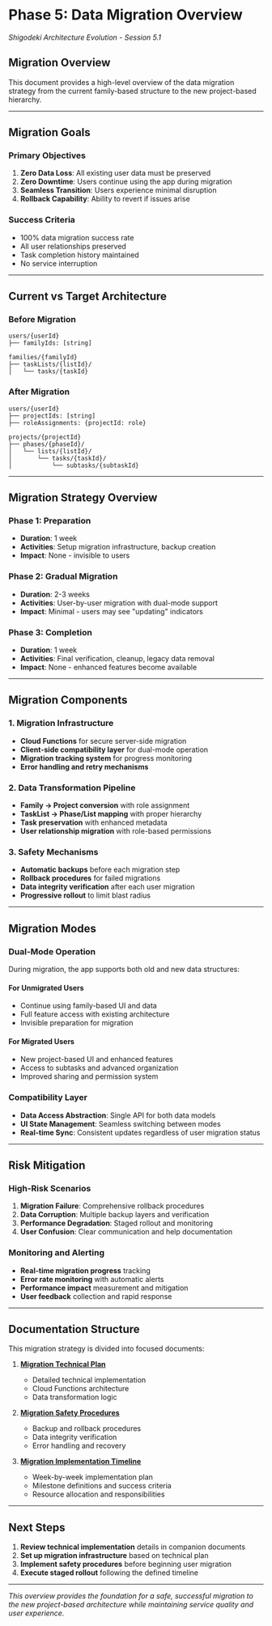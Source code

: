# Phase 5: Data Migration Overview
*Shigodeki Architecture Evolution - Session 5.1*

## Migration Overview

This document provides a high-level overview of the data migration strategy from the current family-based structure to the new project-based hierarchy.

---

## Migration Goals

### Primary Objectives
1. **Zero Data Loss**: All existing user data must be preserved
2. **Zero Downtime**: Users continue using the app during migration
3. **Seamless Transition**: Users experience minimal disruption
4. **Rollback Capability**: Ability to revert if issues arise

### Success Criteria
- 100% data migration success rate
- All user relationships preserved
- Task completion history maintained
- No service interruption

---

## Current vs Target Architecture

### Before Migration
```
users/{userId}
├── familyIds: [string]

families/{familyId}
├── taskLists/{listId}/
│   └── tasks/{taskId}
```

### After Migration
```
users/{userId}
├── projectIds: [string]
├── roleAssignments: {projectId: role}

projects/{projectId}
├── phases/{phaseId}/
│   └── lists/{listId}/
│       └── tasks/{taskId}/
│           └── subtasks/{subtaskId}
```

---

## Migration Strategy Overview

### Phase 1: Preparation
- **Duration**: 1 week
- **Activities**: Setup migration infrastructure, backup creation
- **Impact**: None - invisible to users

### Phase 2: Gradual Migration
- **Duration**: 2-3 weeks  
- **Activities**: User-by-user migration with dual-mode support
- **Impact**: Minimal - users may see "updating" indicators

### Phase 3: Completion
- **Duration**: 1 week
- **Activities**: Final verification, cleanup, legacy data removal
- **Impact**: None - enhanced features become available

---

## Migration Components

### 1. Migration Infrastructure
- **Cloud Functions** for secure server-side migration
- **Client-side compatibility layer** for dual-mode operation
- **Migration tracking system** for progress monitoring
- **Error handling and retry mechanisms**

### 2. Data Transformation Pipeline
- **Family → Project conversion** with role assignment
- **TaskList → Phase/List mapping** with proper hierarchy
- **Task preservation** with enhanced metadata
- **User relationship migration** with role-based permissions

### 3. Safety Mechanisms  
- **Automatic backups** before each migration step
- **Rollback procedures** for failed migrations
- **Data integrity verification** after each user migration
- **Progressive rollout** to limit blast radius

---

## Migration Modes

### Dual-Mode Operation
During migration, the app supports both old and new data structures:

#### For Unmigrated Users
- Continue using family-based UI and data
- Full feature access with existing architecture
- Invisible preparation for migration

#### For Migrated Users  
- New project-based UI and enhanced features
- Access to subtasks and advanced organization
- Improved sharing and permission system

### Compatibility Layer
- **Data Access Abstraction**: Single API for both data models
- **UI State Management**: Seamless switching between modes
- **Real-time Sync**: Consistent updates regardless of user migration status

---

## Risk Mitigation

### High-Risk Scenarios
1. **Migration Failure**: Comprehensive rollback procedures
2. **Data Corruption**: Multiple backup layers and verification
3. **Performance Degradation**: Staged rollout and monitoring
4. **User Confusion**: Clear communication and help documentation

### Monitoring and Alerting
- **Real-time migration progress** tracking
- **Error rate monitoring** with automatic alerts
- **Performance impact** measurement and mitigation
- **User feedback** collection and rapid response

---

## Documentation Structure

This migration strategy is divided into focused documents:

1. **[Migration Technical Plan](./phase5-migration-technical-plan.md)**
   - Detailed technical implementation
   - Cloud Functions architecture
   - Data transformation logic

2. **[Migration Safety Procedures](./phase5-migration-safety-procedures.md)**
   - Backup and rollback procedures
   - Data integrity verification
   - Error handling and recovery

3. **[Migration Implementation Timeline](./phase5-migration-timeline.md)**
   - Week-by-week implementation plan
   - Milestone definitions and success criteria
   - Resource allocation and responsibilities

---

## Next Steps

1. **Review technical implementation** details in companion documents
2. **Set up migration infrastructure** based on technical plan
3. **Implement safety procedures** before beginning user migration
4. **Execute staged rollout** following the defined timeline

---

*This overview provides the foundation for a safe, successful migration to the new project-based architecture while maintaining service quality and user experience.*